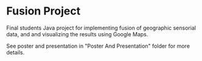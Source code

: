# Fusion Project
Final students Java project for implementing fusion of geographic sensorial data, and and visualizing the results using Google Maps.

See poster and presentation in "Poster And Presentation" folder for more details.
